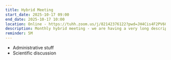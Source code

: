 ```yaml
---
title: Hybrid Meeting
start_date: 2025-10-17 09:00
end_date: 2025-10-17 10:00
location: Online - https://tuhh.zoom.us/j/82142376122?pwd=JH4Cis4F2PV604NHckfQqYxfw8yzds.1
description: Monthly hybrid meeting - we are having a very long descripton over here that might break our ics format, so lets see what
reminder: 5M
---
```


* Administrative stuff
* Scientific discussion
